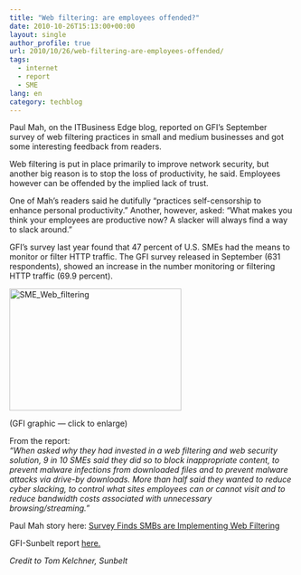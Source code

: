 ```yaml
---
title: "Web filtering: are employees offended?"
date: 2010-10-26T15:13:00+00:00
layout: single
author_profile: true
url: 2010/10/26/web-filtering-are-employees-offended/
tags:
  - internet
  - report
  - SME
lang: en
category: techblog
---
```

Paul Mah, on the ITBusiness Edge blog, reported on GFI’s September survey of web filtering practices in small and medium businesses and got some interesting feedback from readers.

Web filtering is put in place primarily to improve network security, but another big reason is to stop the loss of productivity, he said. Employees however can be offended by the implied lack of trust.

One of Mah’s readers said he dutifully “practices self-censorship to enhance personal productivity.” Another, however, asked: “What makes you think your employees are productive now? A slacker will always find a way to slack around.”

GFI’s survey last year found that 47 percent of U.S. SMEs had the means to monitor or filter HTTP traffic. The GFI survey released in September (631 respondents), showed an increase in the number monitoring or filtering HTTP traffic (69.9 percent).

[<img title="SME_Web_filtering" border="0" alt="SME_Web_filtering" src="http://lh5.ggpht.com/_vaUVXcmC3OI/TMbo_QfNjVI/AAAAAAAAC6w/52izQbZT-cg/SME_Web_filtering_thumb%5B1%5D.png?imgmax=800" width="304" height="216" />](http://lh6.ggpht.com/_vaUVXcmC3OI/TMbo910Qn9I/AAAAAAAAC6s/4dTjFc-kWQg/s1600-h/SME_Web_filtering%5B3%5D.png)

(GFI graphic &#8212; click to enlarge)

From the report:  
_“When asked why they had invested in a web filtering and web security solution, 9 in 10 SMEs said they did so to block inappropriate content, to prevent malware infections from downloaded files and to prevent malware attacks via drive-by downloads. More than half said they wanted to reduce cyber slacking, to control what sites employees can or cannot visit and to reduce bandwidth costs associated with unnecessary browsing/streaming.”_

Paul Mah story here: [Survey Finds SMBs are Implementing Web Filtering](http://www.itbusinessedge.com/cm/blogs/mah/survey-finds-smbs-are-implementing-web-filtering/?cs=43928)

GFI-Sunbelt report [here.](http://www.gfi.com/documents/webfiltering_survey.pdf)

_Credit to Tom Kelchner, Sunbelt_